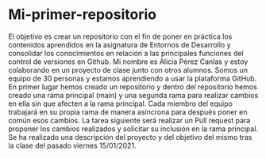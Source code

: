 # Mi-primer-repositorio
El objetivo es crear un repositorio con el fin de poner en práctica los contenidos aprendidos en la asignatura de Entornos de Desarrollo y consolidar los conocimientos en relación a las principales funciones del control de versiones en Github.
Mi nombre es Alicia Pérez Canlas y estoy colaborando en un proyecto de clase junto  con otros alumnos.  Somos un equipo de 30 personas y estamos aprendiendo a  usar la plataforma GitHub. En primer lugar hemos creado un repositorio  y dentro del repositorio hemos creado una rama principal  (main) y una segunda rama para realizar cambios en ella sin que afecten a la rama principal. Cada miembro del equipo trabajará en su propia rama de manera asíncrona para después  poner en común esos cambios. La  tarea siguiente será  realizar un Pull request para proponer los cambios realizados y solicitar su inclusión en la rama principal. 
Se ha realizado una descripción del proyecto y del objetivo del mismo tras la clase del pasado viernes  15/01/2021.
